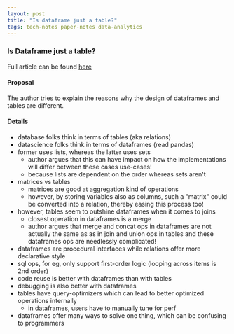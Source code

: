 ```yaml
---
layout: post
title: "Is dataframe just a table?"
tags: tech-notes paper-notes data-analytics
---
```


### Is Dataframe just a table?
Full article can be found [here](https://plateau-workshop.org/assets/papers-2019/10.pdf)

#### Proposal
The author tries to explain the reasons why the design of dataframes and tables
are different.

#### Details
- database folks think in terms of tables (aka relations)
- datascience folks think in terms of dataframes (read pandas)
- former uses lists, whereas the latter uses sets
  - author argues that this can have impact on how the implementations will differ
    between these cases use-cases!
  - because lists are dependent on the order whereas sets aren't
- matrices vs tables
  - matrices are good at aggregation kind of operations
  - however, by storing variables also as columns, such a "matrix" could be converted
    into a relation, thereby easing this process too!
- however, tables seem to outshine dataframes when it comes to joins
  - closest operation in dataframes is a merge
  - author argues that merge and concat ops in dataframes are not actually the same as
    as in join and union ops in tables and these dataframes ops are needlessly
    complicated!
- dataframes are procedural interfaces while relations offer more declarative style
- sql ops, for eg, only support first-order logic (looping across items is 2nd order)
- code reuse is better with dataframes than with tables
- debugging is also better with dataframes
- tables have query-optimizers which can lead to better optimized operations internally
  - in dataframes, users have to manually tune for perf
- dataframes offer many ways to solve one thing, which can be confusing to programmers
